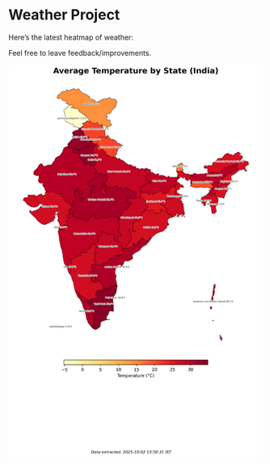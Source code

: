 # Weather Project

Here’s the latest heatmap of weather:

Feel free to leave feedback/improvements.

![India Heatmap](docs/assets/india_heatmap.png?v=DE35D1)
